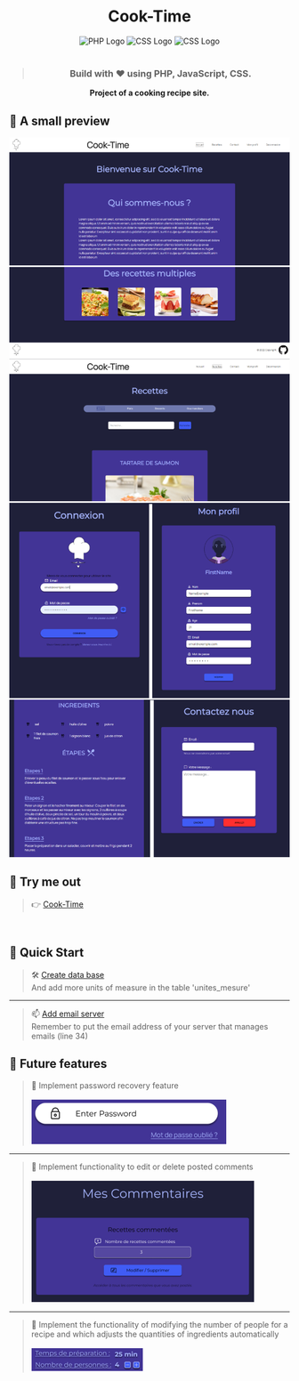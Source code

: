 <h1 align="center">Cook-Time</h1>

<p align="center">
  <img src="https://www.vectorlogo.zone/logos/php/php-ar21.svg" alt="PHP Logo" height="80"/>
  <img src="https://upload.vectorlogo.zone/logos/javascript/images/239ec8a4-163e-4792-83b6-3f6d96911757.svg" height="75" alt="CSS Logo" />           
  <img src="https://www.vectorlogo.zone/logos/w3_css/w3_css-icon.svg" height="75" alt="CSS Logo" />
  <br>
  <br>
  <blockquote align="center"><h3>Build with ❤️ using <b>PHP, JavaScript, CSS.</h3></blockquote>
</p>

<div align="center">
    Project of a cooking recipe site.</b>
</div>

## 📸 A small preview

<p align="center">
  <img src="https://raw.githubusercontent.com/Mart1n-S/Cook-Time/main/github/UI1.png" alt="image home project cook-time" />
  <img src="https://raw.githubusercontent.com/Mart1n-S/Cook-Time/main/github/UI2.png" alt="image home project cook-time" />
  <img src="https://raw.githubusercontent.com/Mart1n-S/Cook-Time/main/github/UI5.png" alt="image home project cook-time" />
  <img src="https://raw.githubusercontent.com/Mart1n-S/Cook-Time/main/github/UI3 .png" alt="image home project cook-time" /><br>
  <img src="https://raw.githubusercontent.com/Mart1n-S/Cook-Time/main/github/UI4.png" alt="image home project cook-time" /><br>
</p>

## 🍪 Try me out

> 👉 [Cook-Time](https://cook-time.online/)

<br>

## 🚀 Quick Start

> 🛠 [Create data base](https://github.com/Mart1n-S/Cook-Time/blob/main/source/createDataBase.sql)<br>
And add more units of measure in the table 'unites_mesure'<br>
<hr>

> 📫 [Add email server](https://github.com/Mart1n-S/Cook-Time/blob/main/App/recapitulatifContact.php)<br>
Remember to put the email address of your server that manages emails (line 34)

## 🔮 Future features
> 🔐 Implement password recovery feature<br>
><br><img src="https://raw.githubusercontent.com/Mart1n-S/Cook-Time/main/github/feature1.2.png" alt="image password lost" /><br>
<hr>

> 💬 Implement functionality to edit or delete posted comments<br>
<br><img src="https://raw.githubusercontent.com/Mart1n-S/Cook-Time/main/github/feature2.3.png" alt="image update or delete comment" /><br>
<hr>

> 🧮 Implement the functionality of modifying the number of people for a recipe and which adjusts the quantities of ingredients automatically<br>
<br><img src="https://raw.githubusercontent.com/Mart1n-S/Cook-Time/main/github/feature3.4.png" alt="image update time of preparation" /><br>
